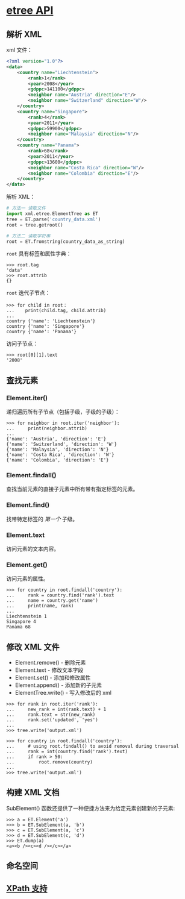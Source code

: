 # [etree API](https://docs.python.org/zh-cn/3.8/library/xml.etree.elementtree.html?highlight=etree)

## 解析 XML

xml 文件：  
```xml
<?xml version="1.0"?>
<data>
    <country name="Liechtenstein">
        <rank>1</rank>
        <year>2008</year>
        <gdppc>141100</gdppc>
        <neighbor name="Austria" direction="E"/>
        <neighbor name="Switzerland" direction="W"/>
    </country>
    <country name="Singapore">
        <rank>4</rank>
        <year>2011</year>
        <gdppc>59900</gdppc>
        <neighbor name="Malaysia" direction="N"/>
    </country>
    <country name="Panama">
        <rank>68</rank>
        <year>2011</year>
        <gdppc>13600</gdppc>
        <neighbor name="Costa Rica" direction="W"/>
        <neighbor name="Colombia" direction="E"/>
    </country>
</data>
```

解析 XML：  
```py
# 方法一 读取文件
import xml.etree.ElementTree as ET
tree = ET.parse('country_data.xml')
root = tree.getroot()

# 方法二 读取字符串
root = ET.fromstring(country_data_as_string)
```

`root` 具有标签和属性字典：  
```
>>> root.tag
'data'
>>> root.attrib
{}
```

`root` 迭代子节点：  
```
>>> for child in root：  
...    print(child.tag, child.attrib)
...
country {'name': 'Liechtenstein'}
country {'name': 'Singapore'}
country {'name': 'Panama'}
```

访问子节点：  
```
>>> root[0][1].text
'2008'
```


## 查找元素

### Element.iter()
递归遍历所有子节点（包括子级，子级的子级）：  
```
>>> for neighbor in root.iter('neighbor'):
...     print(neighbor.attrib)
...
{'name': 'Austria', 'direction': 'E'}
{'name': 'Switzerland', 'direction': 'W'}
{'name': 'Malaysia', 'direction': 'N'}
{'name': 'Costa Rica', 'direction': 'W'}
{'name': 'Colombia', 'direction': 'E'}
```

### Element.findall()
查找当前元素的直接子元素中所有带有指定标签的元素。  

### Element.find()
找带特定标签的 *第一个* 子级。  

### Element.text
访问元素的文本内容。  

### Element.get()
访问元素的属性。  

```
>>> for country in root.findall('country'):
...     rank = country.find('rank').text
...     name = country.get('name')
...     print(name, rank)
...
Liechtenstein 1
Singapore 4
Panama 68
```


## 修改 XML 文件
- Element.remove() - 删除元素
- Element.text - 修改文本字段
- Element.set() - 添加和修改属性
- Element.append() - 添加新的子元素
- ElementTree.write() - 写入修改后的 xml

```
>>> for rank in root.iter('rank'):
...     new_rank = int(rank.text) + 1
...     rank.text = str(new_rank)
...     rank.set('updated', 'yes')
...
>>> tree.write('output.xml')

>>> for country in root.findall('country'):
...     # using root.findall() to avoid removal during traversal
...     rank = int(country.find('rank').text)
...     if rank > 50:
...         root.remove(country)
...
>>> tree.write('output.xml')
```


## 构建 XML 文档
SubElement() 函数还提供了一种便捷方法来为给定元素创建新的子元素:  
```
>>> a = ET.Element('a')
>>> b = ET.SubElement(a, 'b')
>>> c = ET.SubElement(a, 'c')
>>> d = ET.SubElement(c, 'd')
>>> ET.dump(a)
<a><b /><c><d /></c></a>
```

## 命名空间

## [XPath 支持](https://docs.python.org/zh-cn/3.8/library/xml.etree.elementtree.html#xpath-support)
